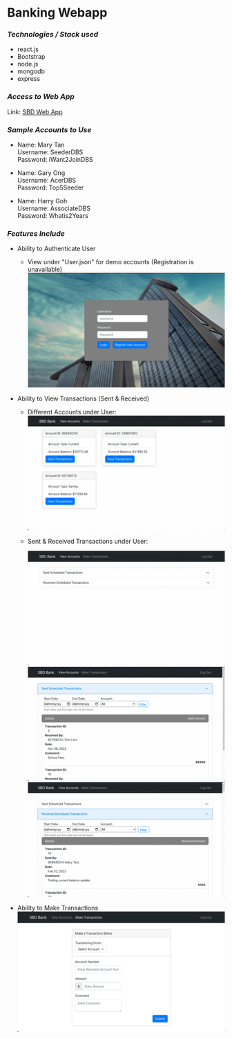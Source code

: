 # Banking Webapp

### _Technologies / Stack used_
* react.js
* Bootstrap
* node.js
* mongodb
* express

### _Access to Web App_
Link: [SBD Web App](https://sbdapp.fly.dev/)

### _Sample Accounts to Use_

* Name: Mary Tan  
  Username: SeederDBS  
  Password: iWant2JoinDBS

* Name: Gary Ong  
  Username: AcerDBS  
  Password: Top5Seeder

* Name: Harry Goh  
  Username: AssociateDBS  
  Password: Whatis2Years

### _Features Include_
* Ability to Authenticate User

  * View under "User.json" for demo accounts (Registration is unavailable)
    ![alt text](https://github.com/JeryllT/Bank_WebApp/blob/main/Screenshots/Screenshot%202023-02-10%20at%2011.38.00%20PM.png "Login Feature")

* Ability to View Transactions (Sent & Received)

  * Different Accounts under User:
    ![alt text](https://github.com/JeryllT/Bank_WebApp/blob/main/Screenshots/Screenshot%202023-02-10%20at%2011.38.24%20PM.png "View Transactions")

  * Sent & Received Transactions under User:

    ![alt text](https://github.com/JeryllT/Bank_WebApp/blob/main/Screenshots/Screenshot%202023-02-10%20at%2011.38.40%20PM.png "Sent & Receive Dropdown")
    ![alt text](https://github.com/JeryllT/Bank_WebApp/blob/main/Screenshots/Screenshot%202023-02-10%20at%2011.38.42%20PM.png "Sent Dropdown")
    ![alt text](https://github.com/JeryllT/Bank_WebApp/blob/main/Screenshots/Screenshot%202023-02-10%20at%2011.38.46%20PM.png "Received Dropdown")

* Ability to Make Transactions
    ![alt text](https://github.com/JeryllT/Bank_WebApp/blob/main/Screenshots/Screenshot%202023-02-10%20at%2011.38.58%20PM.png "Make Trans Feature")

